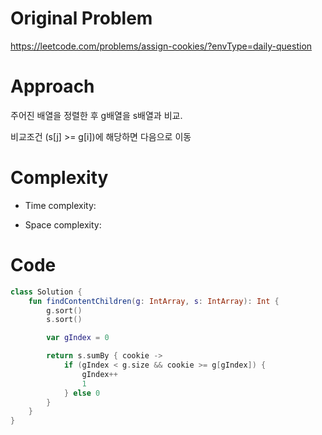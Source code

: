 # Original Problem
https://leetcode.com/problems/assign-cookies/?envType=daily-question

# Approach
주어진 배열을 정렬한 후 g배열을 s배열과 비교.

비교조건 (s[j] >= g[i])에 해당하면 다음으로 이동

# Complexity
- Time complexity:

- Space complexity:

# Code
```kotlin
class Solution {
    fun findContentChildren(g: IntArray, s: IntArray): Int {
        g.sort()
        s.sort()

        var gIndex = 0

        return s.sumBy { cookie ->
            if (gIndex < g.size && cookie >= g[gIndex]) {
                gIndex++
                1
            } else 0
        } 
    }
}
```
